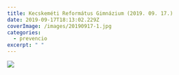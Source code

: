 ```yaml
---
title: Kecskeméti Református Gimnázium (2019. 09. 17.)
date: 2019-09-17T18:13:02.229Z
coverImage: /images/20190917-1.jpg
categories:
  - prevencio
excerpt: " "
---
```

![](/images/20190917-2.jpg)
